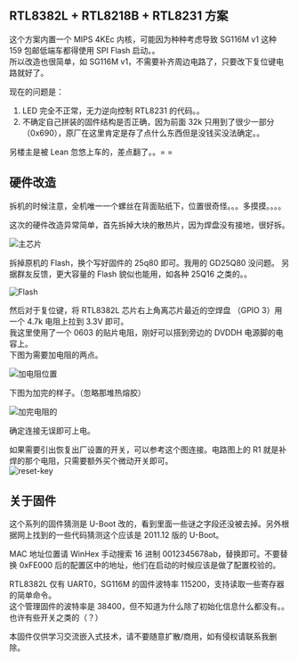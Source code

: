 ## RTL8382L + RTL8218B + RTL8231 方案

这个方案内置一个 MIPS 4KEc 内核，可能因为种种考虑导致 SG116M v1 这种 159 包邮低端车都得使用 SPI Flash 启动。。  
所以改造也很简单，如 SG116M v1，不需要补齐周边电路了，只要改下复位键电路就好了。  

现在的问题是：
  1. LED 完全不正常，无力逆向控制 RTL8231 的代码。。  
  2. 不确定自己拼装的固件结构是否正确，因为前面 32k 只用到了很少一部分（0x690），原厂在这里肯定是存了点什么东西但是没钱买没法确定。。  

另楼主是被 Lean 忽悠上车的，差点翻了。。= =  


## 硬件改造

拆机的时候注意，全机唯一一个螺丝在背面贴纸下，位置很奇怪。。。多摸摸。。。。  

这次的硬件改造异常简单，首先拆掉大块的散热片，因为焊盘没有接地，很好拆。  
  
![主芯片](https://github.com/libc0607/RTL8370N_switch_hacking/blob/master/pic/8382l-sg116m-full.png)  

拆掉原机的 Flash，换个写好固件的 25q80 即可。我用的 GD25Q80 没问题。
另据群友反馈，更大容量的 Flash 貌似也能用，如各种 25Q16 之类的。。  

![Flash](https://github.com/libc0607/RTL8370N_switch_hacking/blob/master/pic/8382l-flash.png)  

然后对于复位键，将 RTL8382L 芯片右上角离芯片最近的空焊盘 （GPIO 3）用一个 4.7k 电阻上拉到 3.3V 即可。  
我这里使用了一个 0603 的贴片电阻，刚好可以搭到旁边的 DVDDH 电源脚的电容上。    
下图为需要加电阻的两点。  

![加电阻位置](https://github.com/libc0607/RTL8370N_switch_hacking/blob/master/pic/8382l-add-res.png)  

下图为加完的样子。（忽略那堆热熔胶）  

![加完电阻的](https://github.com/libc0607/RTL8370N_switch_hacking/blob/master/pic/8382l-add-res-after.png)

确定连接无误即可上电。  

如果需要引出恢复出厂设置的开关，可以参考这个图连接。电路图上的 R1 就是补焊的那个电阻，只需要额外买个微动开关即可。  
![reset-key](https://github.com/libc0607/RTL8370N_switch_hacking/blob/master/pic/sg116m-reset-key.png)

## 关于固件 

这个系列的固件猜测是 U-Boot 改的，看到里面一些谜之字段还没被去掉。另外根据网上找到的一些代码猜测这个应该是 2011.12 版的 U-Boot。  

MAC 地址位置请 WinHex 手动搜索 16 进制 0012345678ab，替换即可。不要替换 0xFE000 后的配置区中的地址，他们在启动的时候应该是做了配置校验的。  

RTL8382L 仅有 UART0，SG116M 的固件波特率 115200，支持读取一些寄存器的简单命令。  
这个管理固件的波特率是 38400，但不知道为什么除了初始化信息什么都没有。。也许有些开关之类的（？）  

本固件仅供学习交流嵌入式技术，请不要随意扩散/商用，如有侵权请联系我删除。  
